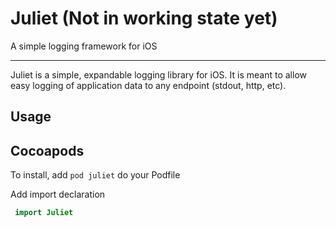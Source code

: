 # Juliet (Not in working state yet)
A simple logging framework for iOS

---

Juliet is a simple, expandable logging library for iOS.  It is meant to allow easy logging of application data to any endpoint (stdout, http, etc).

## Usage

## Cocoapods

To install, add `pod juliet` do your Podfile


Add import declaration 
```swift
 import Juliet
```
